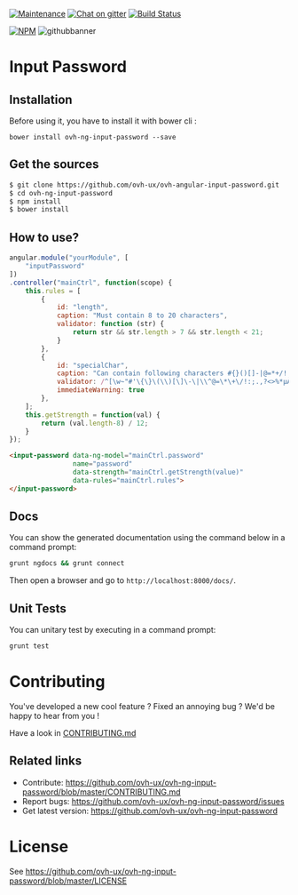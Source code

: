 [![Maintenance](https://img.shields.io/maintenance/yes/2018.svg)]()
[![Chat on gitter](https://img.shields.io/gitter/room/ovh/ux.svg)](https://gitter.im/ovh/ux)
[![Build Status](https://travis-ci.org/ovh-ux/ovh-ng-input-password.svg)](https://travis-ci.org/ovh-ux/ovh-ng-input-password)

[![NPM](https://nodei.co/npm/ovh-ng-input-password.png?downloads=true&downloadRank=true&stars=true)](https://nodei.co/npm/ovh-ng-input-password/)
![githubbanner](https://user-images.githubusercontent.com/3379410/27423240-3f944bc4-5731-11e7-87bb-3ff603aff8a7.png)

# Input Password

## Installation

Before using it, you have to install it with bower cli :

```
bower install ovh-ng-input-password --save
```

## Get the sources

```bash
$ git clone https://github.com/ovh-ux/ovh-angular-input-password.git
$ cd ovh-ng-input-password
$ npm install
$ bower install
```

## How to use?

```javascript
angular.module("yourModule", [
    "inputPassword"
])
.controller("mainCtrl", function(scope) {
    this.rules = [
        {
            id: "length",
            caption: "Must contain 8 to 20 characters",
            validator: function (str) {
                return str && str.length > 7 && str.length < 21;
            }
        },
        {
            id: "specialChar",
            caption: "Can contain following characters #{}()[]-|@=*+/!:;",
            validator: /^[\w~"#'\{\}\(\\)[\]\-\|\\^@=\*\+\/!:;.,?<>%*µÀÁÂÃÄÅàáâãäåÒÓÔÕÖØòóôõöøÈÉÊËèéêëÇçÌÍÎÏìíîïÙÚÛÜùúûüÿÑñ]+$/,
            immediateWarning: true
        },
    ];
    this.getStrength = function(val) {
        return (val.length-8) / 12;
    }
});
```

```html
<input-password data-ng-model="mainCtrl.password"
                name="password"
                data-strength="mainCtrl.getStrength(value)"
                data-rules="mainCtrl.rules">
</input-password>
```

## Docs

You can show the generated documentation using the command below in a command prompt:

```bash
grunt ngdocs && grunt connect
```

Then open a browser and go to `http://localhost:8000/docs/`.

## Unit Tests

You can unitary test by executing in a command prompt:
 ```bash
 grunt test
 ```

# Contributing

You've developed a new cool feature ? Fixed an annoying bug ? We'd be happy to hear from you !

Have a look in [CONTRIBUTING.md](https://github.com/ovh-ux/ovh-ng-input-password/blob/master/CONTRIBUTING.md)


## Related links

 * Contribute: https://github.com/ovh-ux/ovh-ng-input-password/blob/master/CONTRIBUTING.md
 * Report bugs: https://github.com/ovh-ux/ovh-ng-input-password/issues
 * Get latest version: https://github.com/ovh-ux/ovh-ng-input-password

# License

See https://github.com/ovh-ux/ovh-ng-input-password/blob/master/LICENSE
